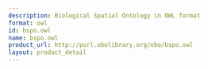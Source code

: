 ```yaml
---
description: Biological Spatial Ontology in OWL format
format: owl
id: bspo.owl
name: bspo.owl
product_url: http://purl.obolibrary.org/obo/bspo.owl
layout: product_detail
---
```

